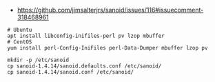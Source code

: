 * https://github.com/jimsalterjrs/sanoid/issues/116#issuecomment-318468961

```shell
# Ubuntu
apt install libconfig-inifiles-perl pv lzop mbuffer
# CentOS
yum install perl-Config-IniFiles perl-Data-Dumper mbuffer lzop pv

mkdir -p /etc/sanoid
cp sanoid-1.4.14/sanoid.defaults.conf /etc/sanoid/
cp sanoid-1.4.14/sanoid.conf /etc/sanoid/
```
